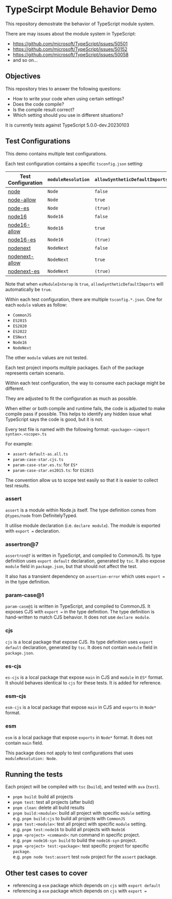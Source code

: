 # TypeScirpt Module Behavior Demo

This repository demostrate the behavior of TypeScript module system.

There are may issues about the module system in TypeScript:

- <https://github.com/microsoft/TypeScript/issues/50501>
- <https://github.com/microsoft/TypeScript/issues/50152>
- <https://github.com/microsoft/TypeScript/issues/50058>
- and so on...

## Objectives

This repository tries to answer the following questions:

- How to write your code when using certain settings?
- Does the code compile?
- Is the compile result correct?
- Which setting should you use in different situations?

It is currently tests against TypeScript 5.0.0-dev.20230103

## Test Configurations

This demo contains multiple test configurations.

Each test configuration contains a specific `tsconfig.json` setting:

| Test Configuration                           | `moduleResolution` | `allowSyntheticDefaultImports` | `esModuleInterop` |
| -------------------------------------------- | ------------------ | ------------------------------ | ----------------- |
| [node](./node/README.md)                     | `Node`             | `false`                        | `false`           |
| [node-allow](./node-allow/README.md)         | `Node`             | `true`                         | `false`           |
| [node-es](./node-es/README.md)               | `Node`             | `(true)`                       | `true`            |
| [node16](./node16/README.md)                 | `Node16`           | `false`                        | `false`           |
| [node16-allow](./node16-allow/README.md)     | `Node16`           | `true`                         | `false`           |
| [node16-es](./node16-es/README.md)           | `Node16`           | `(true)`                       | `true`            |
| [nodenext](./nodenext/README.md)             | `NodeNext`         | `false`                        | `false`           |
| [nodenext-allow](./nodenext-allow/README.md) | `NodeNext`         | `true`                         | `false`           |
| [nodenext-es](./nodenext-es/README.md)       | `NodeNext`         | `(true)`                       | `true`            |

Note that when `esModuleInterop` is `true`, `allowSyntheticDefaultImports` will automatically be `true`.

Within each test configuration, there are multiple `tsconfig.*.json`. One for each `module` values as follow:

- `CommonJS`
- `ES2015`
- `ES2020`
- `ES2022`
- `ESNext`
- `Node16`
- `NodeNext`

The other `module` values are not tested.

Each test project imports mulitple packages.
Each of the package represents certain scenario.

Within each test configuration,
the way to consume each package might be different.

They are adjusted to fit the configuration as much as possible.

When either or both compile and runtime fails,
the code is adjusted to make compile pass if possible.
This helps to identify any hidden issue what TypeScript says the code is good,
but it is not.

Every test file is named with the following format: `<package>-<import syntax>.<scope>.ts`

For example:

- `assert-default-as.all.ts`
- `param-case-star.cjs.ts`
- `param-case-star.es.ts`: for `ES*`
- `param-case-star.es2015.ts`: for `ES2015`

The convention allow us to scope test easily so that it is easier to collect test results.

### assert

`assert` is a module within Node.js itself.
The type definition comes from `@types/node` from DefinitelyTyped.

It utilise module declaration (i.e. `declare module`).
The module is exported with `export =` declaration.

### assertron@7

`assertron@7` is written in TypeScript, and compiled to CommonJS.
Its type definition uses `export default` declaration, generated by `tsc`.
It also expose `module` field in `package.json`, but that should not affect the test.

It also has a transient dependency on `assertion-error` which uses `export =` in the type definition.

### param-case@1

`param-case@1` is written in TypeScript, and compiled to CommonJS.
It exposes CJS with `export =` in the type definition.
The type definition is hand-written to match CJS behavior.
It does not use `declare module`.

### cjs

`cjs` is a local package that expose CJS.
Its type definition uses `export default` declaration, generated by `tsc`.
It does not contain `module` field in `package.json`.

### es-cjs

`es-cjs` is a local package that expose `main` in CJS and `module` in `ES*` format.
It should behaves identical to `cjs` for these tests.
It is added for reference.

### esm-cjs

`esm-cjs` is a local package that expose `main` in CJS and `exports` in `Node*` format.

### esm

`esm` is a local package that expose `exports` in `Node*` format.
It does not contain `main` field.

This package does not apply to test configurations that uses `moduleResolution: Node`.

## Running the tests

Each project will be compiled with `tsc` (`build`), and tested with `ava` (`test`).

- `pnpm build`: build all projects
- `pnpm test`: test all projects (after build)
- `pnpm clean`: delete all build results
- `pnpm build:<module>`: build all project with specific `module` setting.\
  e.g. `pnpm build:cjs` to build all projects with `CommonJS`
- `pnpm test:<module>`: test all project with specific `module` setting.\
  e.g. `pnpm test:node16` to build all projects with `Node16`
- `pnpm <project> <command>`: run command in specific project.\
  e.g. `pnpm node16-syn build` to build the `node16-syn` project.
- `pnpm <project> test:<package>`: test specific project for specific `package`.\
  e.g. `pnpm node test:assert` test `node` project for the `assert` package.

## Other test cases to cover

- referencing a `esm` package which depends on `cjs` with `export default`
- referencing a `esm` package which depends on `cjs` with `export =`
